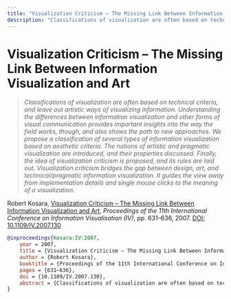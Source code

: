 ```yaml
---
title: "Visualization Criticism – The Missing Link Between Information Visualization and Art"
description: "Classifications of visualization are often based on technical criteria, and leave out artistic ways of visualizing information. Understanding the differences between information visualization and other forms of visual communication provides important insights into the way the field works, though, and also shows the path to new approaches. We propose a classification of several types of information visualization based on aesthetic criteria. The notions of artistic and pragmatic visualization are introduced, and their properties discussed. Finally, the idea of visualization criticism is proposed, and its rules are laid out. Visualization criticism bridges the gap between design, art, and technical/pragmatic information visualization. It guides the view away from implementation details and single mouse clicks to the meaning of a visualization."
---
```


# Visualization Criticism – The Missing Link Between Information Visualization and Art

> _Classifications of visualization are often based on technical criteria, and leave out artistic ways of visualizing information. Understanding the differences between information visualization and other forms of visual communication provides important insights into the way the field works, though, and also shows the path to new approaches. We propose a classification of several types of information visualization based on aesthetic criteria. The notions of artistic and pragmatic visualization are introduced, and their properties discussed. Finally, the idea of visualization criticism is proposed, and its rules are laid out. Visualization criticism bridges the gap between design, art, and technical/pragmatic information visualization. It guides the view away from implementation details and single mouse clicks to the meaning of a visualization._

Robert Kosara, <a href="https://media.eagereyes.org/papers/2007/Kosara-IV-2007.pdf" target="_blank">Visualization Criticism – The Missing Link Between Information Visualization and Art</a>, _Proceedings of the 11th International Conference on Information Visualisation (IV)_, pp. 631–636, 2007. <a href="https://dx.doi.org/10.1109/IV.2007.130" target="_new">DOI: 10.1109/IV.2007.130</a>


```bibtex
@inproceedings{Kosara:IV:2007,
	year = 2007,
	title = {Visualization Criticism – The Missing Link Between Information Visualization and Art},
	author = {Robert Kosara},
	booktitle = {Proceedings of the 11th International Conference on Information Visualisation (IV)},
	pages = {631–636},
	doi = {10.1109/IV.2007.130},
	abstract = {Classifications of visualization are often based on technical criteria, and leave out artistic ways of visualizing information. Understanding the differences between information visualization and other forms of visual communication provides important insights into the way the field works, though, and also shows the path to new approaches. We propose a classification of several types of information visualization based on aesthetic criteria. The notions of artistic and pragmatic visualization are introduced, and their properties discussed. Finally, the idea of visualization criticism is proposed, and its rules are laid out. Visualization criticism bridges the gap between design, art, and technical/pragmatic information visualization. It guides the view away from implementation details and single mouse clicks to the meaning of a visualization.},
}
```

